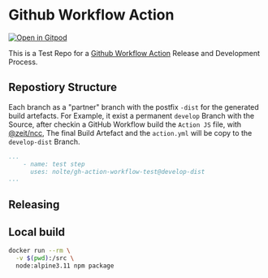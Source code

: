 # Github Workflow Action 

[![Open in Gitpod](https://gitpod.io/button/open-in-gitpod.svg)](https://gitpod.io/#https://github.com/nolte/gh-action-workflow-test)

This is a Test Repo for a [Github Workflow Action](https://help.github.com/en/actions/reference/workflow-syntax-for-github-actions) Release and Development Process.


## Repostiory Structure

Each branch as a "partner" branch with the postfix ```-dist``` for the generated build artefacts. 
For Example, it exist a permanent ```develop``` Branch with the Source, after checkin a GitHub Workflow build the ```Action JS``` file, with [@zeit/ncc](https://github.com/zeit/ncc), The final Build Artefact and the ```action.yml``` will be copy to the ```develop-dist``` Branch.

```yaml
...
    - name: test step
      uses: nolte/gh-action-workflow-test@develop-dist
...
```

## Releasing

## Local build

```bash
docker run --rm \
  -v $(pwd):/src \
  node:alpine3.11 npm package
```
